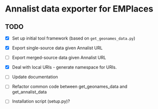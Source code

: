 # Annalist data exporter for EMPlaces

## TODO

- [x] Set up initial tool framework (based on `get_geonames_data.py`)
- [x] Export single-source data given Annalist URL
- [ ] Export merged-source data given Annalist URL
- [x] Deal with local URIs - generate namespace for URIs.
- [ ] Update documentation
- [ ] Refactor common code between get_geonames_data and get_annalist_data
- [ ] Installation script (setup.py)?

